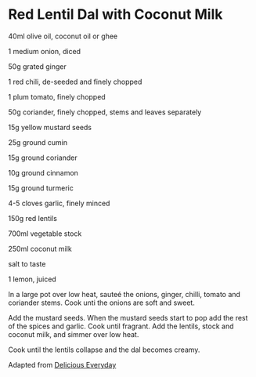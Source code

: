 # Red Lentil Dal with Coconut Milk

40ml olive oil, coconut oil or ghee

1 medium onion, diced

50g grated ginger

1 red chili, de-seeded and finely chopped

1 plum tomato, finely chopped

50g coriander, finely chopped, stems and leaves separately

15g yellow mustard seeds

25g ground cumin

15g ground coriander

10g ground cinnamon

15g ground turmeric

4-5 cloves garlic, finely minced

150g red lentils

700ml vegetable stock

250ml coconut milk

salt to taste

1 lemon, juiced



In a large pot over low heat, sauteé the onions, ginger, chilli, tomato and coriander stems. Cook unti the onions are soft and sweet. 

Add the mustard seeds. When the mustard seeds start to pop add the rest of the spices and garlic. Cook until fragrant. Add the lentils, stock and coconut milk, and simmer over low heat.

Cook until the lentils collapse and the dal becomes creamy.



Adapted from [Delicious Everyday](https://www.deliciouseveryday.com/red-lentil-dal/)

